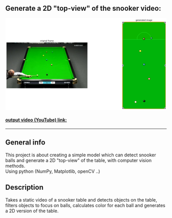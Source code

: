 ## Generate a 2D "top-view" of the snooker video:

![input_output](/images/input_output_img.png)

#### [output video (YouTube) link:](https://www.youtube.com/watch?v=RLief79B7YQ)
---



## General info
This project is about creating a simple model which can detect snooker balls and generate a 2D "top-view" of the table, with computer vision methods.
<br />
Using python (NumPy, Matplotlib, openCV ..)

## Description
Takes a static video of a snooker table and detects objects on the table, filters objects to focus on balls, calculates color for each ball and generates a 2D version of the table.
